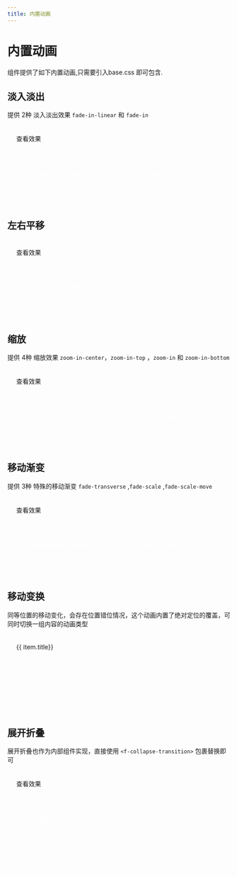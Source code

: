 ```yaml
---
title: 内置动画
---
```


<f-back-top></f-back-top>

# 内置动画

组件提供了如下内置动画,只需要引入base.css 即可包含.

<script lang="ts" setup>
import { ref } from 'vue'
const show1 = ref(true)
const show2 = ref(true)
const show3 = ref(true)
const show4 = ref(true)
const show5 = ref(true)

const tabs = ref([
  { key: 'tab1', title: 'tab1'},
  { key: 'tab2', title: 'tab2' },
  { key: 'tab3', title: 'tab3' },
  { key: 'tab4', title: 'tab4' },
])
const activeTab = ref('tab1')
</script>

## 淡入淡出

提供 2种 淡入淡出效果 `fade-in-linear` 和 `fade-in`

<div class="demo-transition">
  <f-button @click="show1= !show1">查看效果</f-button>
  <div style="display: flex; margin-top: 20px; height: 100px;">
    <transition name="fade-in-linear">
      <div v-show="show1" class="transition-box">fade-in-linear</div>
    </transition>
    <transition name="fade-in">
      <div v-show="show1" class="transition-box">fade-in</div>
    </transition>
  </div>
</div>

## 左右平移

<div class="demo-transition">
  <f-button @click="show2= !show2">查看效果</f-button>
  <div style="display: flex; justify-content:center;margin-top: 20px; height: 100px;">
    <transition name="move-left">
      <div v-show="show2" class="transition-box">move-left</div>
    </transition>
    <transition name="move-right">
      <div v-show="show2" class="transition-box">move-right</div>
    </transition>
  </div>
</div>

## 缩放

提供 4种 缩放效果 `zoom-in-center`，`zoom-in-top` ，`zoom-in` 和 `zoom-in-bottom`

<div class="demo-transition">
  <f-button @click="show3= !show3">查看效果</f-button>
  <div style="display: flex; margin-top: 20px; height: 100px;">
    <transition name="zoom-in-center">
      <div v-show="show3" class="transition-box">zoom-in-center</div>
    </transition>
    <transition name="zoom-in-top">
      <div v-show="show3" class="transition-box">zoom-in-top</div>
    </transition>
    <transition name="zoom-in">
      <div v-show="show3" class="transition-box">zoom-in</div>
    </transition>
    <transition name="zoom-in-bottom">
      <div v-show="show3" class="transition-box">zoom-in-bottom</div>
    </transition>
  </div>
</div>

## 移动渐变

提供 3种 特殊的移动渐变 `fade-transverse` ,`fade-scale` ,`fade-scale-move`

<div class="demo-transition">
  <f-button @click="show4= !show4">查看效果</f-button>
  <div style="display: flex; margin-top: 20px; height: 100px;">
    <transition name="fade-transverse">
      <div v-show="show4" class="transition-box">fade-transverse</div>
    </transition>
    <transition name="fade-scale">
      <div v-show="show4" class="transition-box">fade-scale</div>
    </transition>
    <transition name="fade-scale-move">
      <div v-show="show4" class="transition-box">fade-scale-move</div>
    </transition>
    <transition name="fade-down">
      <div v-show="show4" class="transition-box">fade-down</div>
    </transition>
  </div>
</div>

## 移动变换

同等位置的移动变化，会存在位置错位情况，这个动画内置了绝对定位的覆盖，可同时切换一组内容的动画类型

<div class="demo-transition">
  <f-button v-for="item in tabs" :key="item.key" @click="activeTab = item.key" :type="activeTab === item.key?'primary':null">{{ item.title}}</f-button>

  <div style="position:relative; overflow:hidden;margin:10px 0; width: 200px;height: 100px;">
    <b-move-transition>
      <div class="transition-box" v-if="activeTab==='tab1'">tab1</div>
      <div class="transition-box" v-else-if="activeTab==='tab2'">tab2</div>
      <div class="transition-box" v-else-if="activeTab==='tab3'">tab3</div>
      <div class="transition-box" v-else-if="activeTab==='tab4'">tab4</div>
    </b-move-transition>
  </div>
</div>

## 展开折叠

展开折叠也作为内部组件实现，直接使用 `<f-collapse-transition>` 包裹替换即可

<div class="demo-transition">
  <f-button @click="show5= !show5">查看效果</f-button>
  <div style="margin-top: 20px; height: 220px;">
    <f-collapse-transition>
      <div v-show="show5">
        <div class="transition-box">collapse-transition</div>
        <div class="transition-box">collapse-transition</div>
      </div>
    </f-collapse-transition>
  </div>
</div>

<style scoped>
.demo-transition {
  padding: 20px;
  border-radius: 4px;
  border: 1px solid var(--vp-c-divider);
  margin-bottom: 20px;
  overflow: hidden;
}
.transition-box {
  margin-bottom: 10px;
  width: 200px;
  height: 100px;
  border-radius: 4px;
  background-color: var(--bin-color-primary);
  text-align: center;
  color: #fff;
  padding: 40px 20px;
  margin-right: 20px;
  box-sizing: border-box;
  font-size: 16px;
}
</style>
